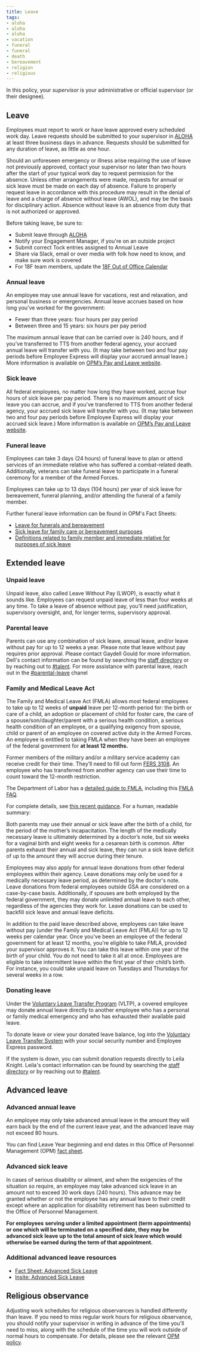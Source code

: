 ```yaml
---
title: Leave
tags:
- aloha
- aloha
- aloha
- vacation
- funeral
- funeral
- death
- bereavement
- religion
- religious
---
```


In this policy, your _supervisor_ is your administrative or official supervisor (or their designee).

## Leave

Employees must report to work or have leave approved every scheduled work day. Leave requests should be submitted to your supervisor in [ALOHA](https://aloha.gsa.gov/) at least three business days in advance. Requests should be submitted for any duration of leave, as little as one hour.

Should an unforeseen emergency or illness arise requiring the use of leave not previously approved, contact your supervisor no later than two hours after the start of your typical work day to request permission for the absence. Unless other arrangements were made, requests for annual or sick leave must be made on each day of absence. Failure to properly request leave in accordance with this procedure may result in the denial of leave and a charge of absence without leave (AWOL), and may be the basis for disciplinary action. Absence without leave is an absence from duty that is not authorized or approved.

Before taking leave, be sure to:

- Submit leave through [ALOHA](https://aloha.gsa.gov)
- Notify your Engagement Manager, if you're on an outside project
- Submit correct Tock entries assigned to Annual Leave
- Share via Slack, email or over media with folk how need to know, and make sure work is covered
- For 18F team members, update the [18F Out of Office Calendar](https://calendar.google.com/calendar/embed?src=gsa.gov_bth7useo0eeiicjgos2di6ph8k%40group.calendar.google.com&ctz=America/Chicago)

### Annual leave

An employee may use annual leave for vacations, rest and relaxation, and personal business or emergencies. Annual leave accrues based on how long you&rsquo;ve worked for the government:

* Fewer than three years: four hours per pay period
* Between three and 15 years: six hours per pay period

The maximum annual leave that can be carried over is 240 hours, and if you&rsquo;ve transferred to TTS from another federal agency, your accrued annual leave will transfer with you. (It may take between two and four pay periods before Employee Express will display your accrued annual leave.) More information is available on [OPM&rsquo;s Pay and Leave website](https://www.opm.gov/policy-data-oversight/pay-leave/leave-administration/fact-sheets/annual-leave/).

### Sick leave

All federal employees, no matter how long they have worked, accrue four hours of sick leave per pay period. There is no maximum amount of sick leave you can accrue, and if you&rsquo;ve transferred to TTS from another federal agency, your accrued sick leave will transfer with you. (It may take between two and four pay periods before Employee Express will display your accrued sick leave.)  More information is available on [OPM&rsquo;s Pay and Leave website](https://www.opm.gov/policy-data-oversight/pay-leave/leave-administration/fact-sheets/annual-leave/).

### Funeral leave

Employees can take 3 days (24 hours) of funeral leave to plan or attend services of an immediate relative who has suffered a combat-related death. Additionally, veterans can take funeral leave to participate in a funeral ceremony for a member of the Armed Forces.

Employees can take up to 13 days (104 hours) per year of sick leave for bereavement, funeral planning, and/or attending the funeral of a family member.

Further funeral leave information can be found in OPM's Fact Sheets:

* [Leave for funerals and bereavement](https://www.opm.gov/policy-data-oversight/pay-leave/leave-administration/fact-sheets/leave-for-funerals-and-bereavement/)
* [Sick leave for family care or bereavement purposes](https://www.opm.gov/policy-data-oversight/pay-leave/leave-administration/fact-sheets/sick-leave-for-family-care-or-bereavement-purposes/)
* [Definitions related to family member and immediate relative for purposes of sick leave](https://www.opm.gov/policy-data-oversight/pay-leave/leave-administration/fact-sheets/definitions-related-to-family-member-and-immediate-relative-for-purposes-of-sick-leave/)


## Extended leave

### Unpaid leave

Unpaid leave, also called Leave Without Pay (LWOP), is exactly what it sounds like.  Employees can request unpaid leave of less than four weeks at any time.  To take a leave of absence without pay, you&rsquo;ll need justification, supervisory oversight, and, for longer terms, supervisory approval.

### Parental leave

Parents can use any combination of sick leave, annual leave, and/or leave without pay for up to 12 weeks a year. Please note that leave without pay requires prior approval. Please contact Gaydell Gould for more information.  Dell's contact information can be found by searching the [staff directory](https://insite.gsa.gov/portal/staffDirectory/searchInsiteStaffDirectory) or by reaching out to [#talent](https://gsa-tts.slack.com/messages/talent). For more assistance with parental leave, reach out in the [#parental-leave](https://gsa-tts.slack.com/messages/C1AA9J7B8/) chanel

### Family and Medical Leave Act
The Family and Medical Leave Act (FMLA) allows most federal employees to take up to 12 weeks of **unpaid** leave per 12-month period for: the birth or care of a child, an adoption or placement of child for foster care, the care of a spouse/son/daughter/parent with a serious health condition, a serious health condition of an employee, or a qualifying exigency from spouse, child or parent of an employee on covered active duty in the Armed Forces. An employee is entitled to taking FMLA when they have been an employee of the federal government for **at least 12 months.**

Former members of the military and/or a military service academy can receive credit for their time. They’ll need to fill out form [FERS 3108](https://www.opm.gov/forms/pdf_fill/sf3108.pdf). An employee who has transferred from another agency can use their time to count toward the 12-month restriction.

The Department of Labor has a [detailed guide to FMLA](http://www.dol.gov/whd/fmla/), including this [FMLA FAQ](http://www.dol.gov/whd/fmla/fmla-faqs.htm).

For complete details, see [this recent guidance](http://www.opm.gov/policy-data-oversight/pay-leave/leave-administration/fact-sheets/handbook-on-leave-and-workplace-flexibilities-for-childbirth-adoption-and-foster-care.pdf). For a human, readable summary:

Both parents may use their annual or sick leave after the birth of a child, for the period of the mother’s incapacitation. The length of the medically necessary leave is ultimately determined by a doctor’s note, but six weeks for a vaginal birth and eight weeks for a cesarean birth is common. After parents exhaust their annual and sick leave, they can run a sick leave deficit of up to the amount they will accrue during their tenure.

Employees may also apply for annual leave donations from other federal employees within their agency. Leave donations may only be used for a medically necessary leave period, as determined by the doctor's note. Leave donations from federal employees outside GSA are considered on a case-by-case basis. Additionally, if spouses are both employed by the federal government, they may donate unlimited annual leave to each other, regardless of the agencies they work for. Leave donations can be used to backfill sick leave and annual leave deficits.

In addition to the paid leave described above, employees can take leave without pay (under the Family and Medical Leave Act (FMLA)) for up to 12 weeks per calendar year. Once you've been an employee of the federal government for at least 12 months, you're eligible to take FMLA, provided your supervisor approves it. You can take this leave within one year of the birth of your child. You do not need to take it all at once. Employees are eligible to take intermittent leave within the first year of their child’s birth. For instance, you could take unpaid leave on Tuesdays and Thursdays for several weeks in a row.

### Donating leave

Under the [Voluntary Leave Transfer Program](https://www.opm.gov/policy-data-oversight/pay-leave/leave-administration/fact-sheets/voluntary-leave-transfer-program/) (VLTP), a covered employee may donate annual leave directly to another employee who has a personal or family medical emergency and who has exhausted their available paid leave.

To donate leave or view your donated leave balance, log into the [Voluntary Leave Transfer System](https://apps.ocfo.gsa.gov/volta/volta.volta_main) with your social security number and Employee Express password.

If the system is down, you can submit donation requests directly to Leila Knight.  Leila's contact information can be found by searching the [staff directory](https://insite.gsa.gov/portal/staffDirectory/searchInsiteStaffDirectory) or by reaching out to [#talent](https://gsa-tts.slack.com/messages/talent).


## Advanced leave

### Advanced annual leave

An employee may only take advanced annual leave in the amount they will earn back by the end of the current leave year, and the advanced leave may not exceed 80 hours.

You can find Leave Year beginning and end dates in this Office of Personnel Management (OPM) [fact sheet](https://www.opm.gov/policy-data-oversight/pay-leave/leave-administration/fact-sheets/leave-year-beginning-and-ending-dates/).

### Advanced sick leave

In cases of serious disability or ailment, and when the exigencies of the situation so require, an employee may take advanced sick leave in an amount not to exceed 30 work days (240 hours). This advance may be granted whether or not the employee has any annual leave to their credit except where an application for disability retirement has been submitted to the Office of Personnel Management.

**For employees** **serving under a limited appointment (term appointments) or one which will be terminated on a specified date, they may be advanced sick leave up to the total amount of sick leave which would otherwise be earned during the term of that appointment.**

### Additional advanced leave resources

* [Fact Sheet: Advanced Sick Leave](https://www.opm.gov/policy-data-oversight/pay-leave/leave-administration/fact-sheets/advanced-sick-leave/)
* [Insite: Advanced Sick Leave](https://insite.gsa.gov/portal/category/510090)


## Religious observance

Adjusting work schedules for religious observances is handled differently than leave. If you need to miss regular work hours for religious observance, you should notify your supervisor in writing in advance of the time you'll need to miss, along with the schedule of the time you will work outside of normal hours to compensate. For details, please see the relevant [OPM policy](https://www.opm.gov/policy-data-oversight/pay-leave/work-schedules/fact-sheets/adjustment-of-work-schedules-for-religious-observances/).
